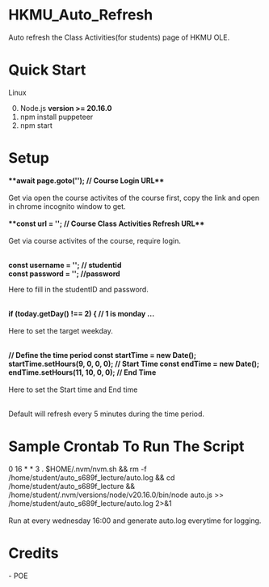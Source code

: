 # HKMU_Auto_Refresh

Auto refresh the Class Activities(for students) page of HKMU OLE.

<h1>Quick Start</h1>

Linux

0. Node.js <strong>version >= 20.16.0</strong>
1. npm install puppeteer
2. npm start

<h1>Setup</h1>
<strong>**await page.goto(''); // Course Login URL**</strong> <br>
<br>
Get via open the course activites of the course first, copy the link and open in chrome incognito window to get.<br>
<br><strong>**const url = ''; // Course Class Activities Refresh URL**</strong><br>
<br>Get via course activites of the course, require login.

<br><strong>**const username = ''; // studentid**</strong> <br>
<strong>**const password = ''; //password**</strong>

Here to fill in the studentID and password.

<br><strong>**if (today.getDay() !== 2) { // 1 is monday ...**</strong><br>
<br>Here to set the target weekday.

<br><strong>**// Define the time period
const startTime = new Date();
startTime.setHours(9, 0, 0, 0); // Start Time
const endTime = new Date();
endTime.setHours(11, 10, 0, 0); // End Time**</strong><br>
<br>Here to set the Start time and End time

<br>Default will refresh every 5 minutes during the time period.

<h1>Sample Crontab To Run The Script</h1>
0 16 * * 3 . $HOME/.nvm/nvm.sh && rm -f /home/student/auto_s689f_lecture/auto.log && cd /home/student/auto_s689f_lecture && /home/student/.nvm/versions/node/v20.16.0/bin/node auto.js >> /home/student/auto_s689f_lecture/auto.log 2>&1<br>
<br>Run at every wednesday 16:00 and generate auto.log everytime for logging.

<h1>Credits</h1>
- POE
